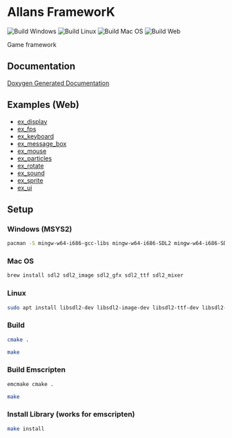 # Allans FrameworK

![Build Windows](https://github.com/AdsGames/AfkLib/workflows/Build%20Windows/badge.svg)
![Build Linux](https://github.com/AdsGames/AfkLib/workflows/Build%20Linux/badge.svg)
![Build Mac OS](https://github.com/AdsGames/AfkLib/workflows/Build%20Mac%20OS/badge.svg)
![Build Web](https://github.com/AdsGames/AfkLib/workflows/Build%20Web/badge.svg)

Game framework

## Documentation

[Doxygen Generated Documentation](https://adsgames.github.io/AfkLib/)

## Examples (Web)

- [ex_display](https://adsgames.github.io/AfkLib/examples/ex_display.html)
- [ex_fps](https://adsgames.github.io/AfkLib/examples/ex_fps.html)
- [ex_keyboard](https://adsgames.github.io/AfkLib/examples/ex_keyboard.html)
- [ex_message_box](https://adsgames.github.io/AfkLib/examples/ex_message_box.html)
- [ex_mouse](https://adsgames.github.io/AfkLib/examples/ex_mouse.html)
- [ex_particles](https://adsgames.github.io/AfkLib/examples/ex_particles.html)
- [ex_rotate](https://adsgames.github.io/AfkLib/examples/ex_rotate.html)
- [ex_sound](https://adsgames.github.io/AfkLib/examples/ex_sound.html)
- [ex_sprite](https://adsgames.github.io/AfkLib/examples/ex_sprite.html)
- [ex_ui](https://adsgames.github.io/AfkLib/examples/ex_ui.html)

## Setup

### Windows (MSYS2)

```bash
pacman -S mingw-w64-i686-gcc-libs mingw-w64-i686-SDL2 mingw-w64-i686-SDL2_mixer mingw-w64-i686-SDL2_image mingw-w64-i686-SDL2_ttf mingw-w64-i686-SDL2_gfx
```

### Mac OS

```bash
brew install sdl2 sdl2_image sdl2_gfx sdl2_ttf sdl2_mixer
```

### Linux

```bash
sudo apt install libsdl2-dev libsdl2-image-dev libsdl2-ttf-dev libsdl2-mixer-dev libsdl2-gfx-dev
```

### Build

```bash
cmake .
```

```bash
make
```

### Build Emscripten

```bash
emcmake cmake .
```

```bash
make
```

### Install Library (works for emscripten)

```bash
make install
```

